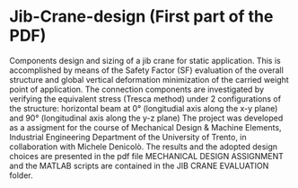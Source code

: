 # Jib-Crane-design (First part of the PDF)
Components design and sizing of a jib crane for static application. This is accomplished by means of the Safety Factor (SF) evaluation of the overall structure and global vertical deformation minimization of the carried weight point of application. The connection components are investigated by verifying the equivalent stress (Tresca method) under 2 configurations of the structure: horizontal beam at 0° (longitudial axis along the x-y plane) and 90° (longitudinal axis along the y-z plane)
The project was developed as a assigment for the course of Mechanical Design & Machine Elements, Industrial Engineering Department of the University of Trento, in collaboration with Michele Denicolò. 
The results and the adopted design choices are presented in the pdf file MECHANICAL DESIGN ASSIGNMENT and the MATLAB scripts are contained in the JIB CRANE EVALUATION folder.

